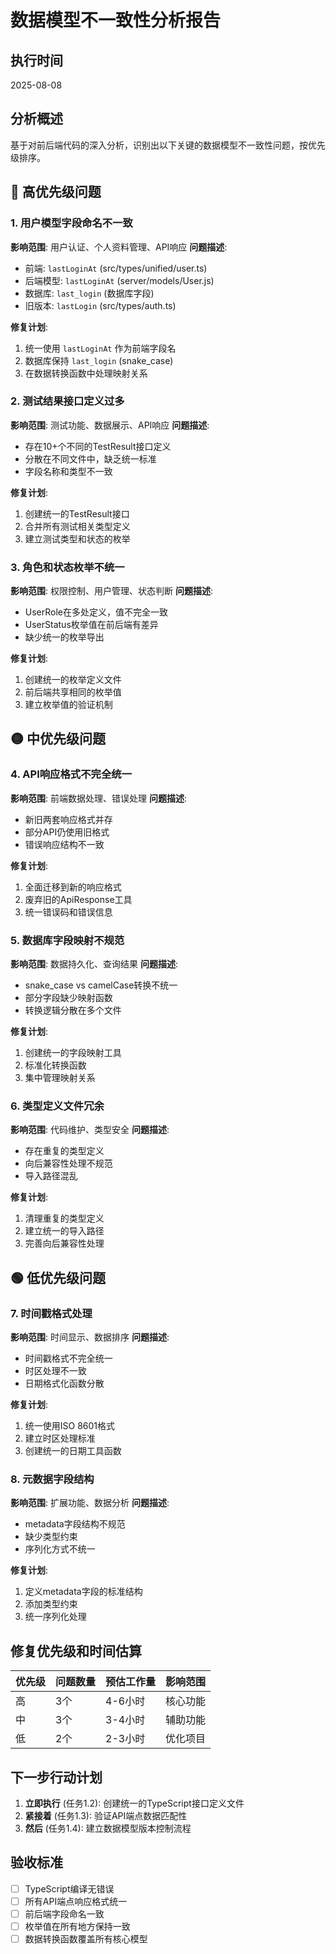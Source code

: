 # 数据模型不一致性分析报告

## 执行时间
2025-08-08

## 分析概述
基于对前后端代码的深入分析，识别出以下关键的数据模型不一致性问题，按优先级排序。

## 🔴 高优先级问题

### 1. 用户模型字段命名不一致
**影响范围**: 用户认证、个人资料管理、API响应
**问题描述**:
- 前端: `lastLoginAt` (src/types/unified/user.ts)
- 后端模型: `lastLoginAt` (server/models/User.js)
- 数据库: `last_login` (数据库字段)
- 旧版本: `lastLogin` (src/types/auth.ts)

**修复计划**:
1. 统一使用 `lastLoginAt` 作为前端字段名
2. 数据库保持 `last_login` (snake_case)
3. 在数据转换函数中处理映射关系

### 2. 测试结果接口定义过多
**影响范围**: 测试功能、数据展示、API响应
**问题描述**:
- 存在10+个不同的TestResult接口定义
- 分散在不同文件中，缺乏统一标准
- 字段名称和类型不一致

**修复计划**:
1. 创建统一的TestResult接口
2. 合并所有测试相关类型定义
3. 建立测试类型和状态的枚举

### 3. 角色和状态枚举不统一
**影响范围**: 权限控制、用户管理、状态判断
**问题描述**:
- UserRole在多处定义，值不完全一致
- UserStatus枚举值在前后端有差异
- 缺少统一的枚举导出

**修复计划**:
1. 创建统一的枚举定义文件
2. 前后端共享相同的枚举值
3. 建立枚举值的验证机制

## 🟡 中优先级问题

### 4. API响应格式不完全统一
**影响范围**: 前端数据处理、错误处理
**问题描述**:
- 新旧两套响应格式并存
- 部分API仍使用旧格式
- 错误响应结构不一致

**修复计划**:
1. 全面迁移到新的响应格式
2. 废弃旧的ApiResponse工具
3. 统一错误码和错误信息

### 5. 数据库字段映射不规范
**影响范围**: 数据持久化、查询结果
**问题描述**:
- snake_case vs camelCase转换不统一
- 部分字段缺少映射函数
- 转换逻辑分散在多个文件

**修复计划**:
1. 创建统一的字段映射工具
2. 标准化转换函数
3. 集中管理映射关系

### 6. 类型定义文件冗余
**影响范围**: 代码维护、类型安全
**问题描述**:
- 存在重复的类型定义
- 向后兼容性处理不规范
- 导入路径混乱

**修复计划**:
1. 清理重复的类型定义
2. 建立统一的导入路径
3. 完善向后兼容性处理

## 🟢 低优先级问题

### 7. 时间戳格式处理
**影响范围**: 时间显示、数据排序
**问题描述**:
- 时间戳格式不完全统一
- 时区处理不一致
- 日期格式化函数分散

**修复计划**:
1. 统一使用ISO 8601格式
2. 建立时区处理标准
3. 创建统一的日期工具函数

### 8. 元数据字段结构
**影响范围**: 扩展功能、数据分析
**问题描述**:
- metadata字段结构不规范
- 缺少类型约束
- 序列化方式不统一

**修复计划**:
1. 定义metadata字段的标准结构
2. 添加类型约束
3. 统一序列化处理

## 修复优先级和时间估算

| 优先级 | 问题数量 | 预估工作量 | 影响范围 |
|--------|----------|------------|----------|
| 高     | 3个      | 4-6小时    | 核心功能 |
| 中     | 3个      | 3-4小时    | 辅助功能 |
| 低     | 2个      | 2-3小时    | 优化项目 |

## 下一步行动计划

1. **立即执行** (任务1.2): 创建统一的TypeScript接口定义文件
2. **紧接着** (任务1.3): 验证API端点数据匹配性
3. **然后** (任务1.4): 建立数据模型版本控制流程

## 验收标准

- [ ] TypeScript编译无错误
- [ ] 所有API端点响应格式统一
- [ ] 前后端字段命名一致
- [ ] 枚举值在所有地方保持一致
- [ ] 数据转换函数覆盖所有核心模型
